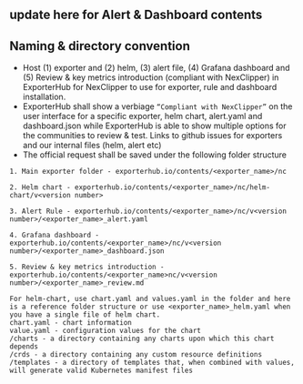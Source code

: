## update here for Alert & Dashboard contents

## Naming & directory convention
* Host (1) exporter and (2) helm, (3) alert file, (4) Grafana dashboard and (5) Review & key metrics introduction (compliant with NexClipper) in ExporterHub for NexClipper to use for exporter, rule and dashboard installation.
* ExporterHub shall show a verbiage `“Compliant with NexClipper”` on the user interface for a specific exporter, helm chart, alert.yaml and dashboard.json while ExporterHub is able to show multiple options for the communities to review & test. Links to github issues for exporters and our internal files (helm, alert etc)
* The official request shall be saved under the following folder structure

```plaintext
1. Main exporter folder - exporterhub.io/contents/<exporter_name>/nc

2. Helm chart - exporterhub.io/contents/<exporter_name>/nc/helm-chart/v<version number>

3. Alert Rule - exporterhub.io/contents/<exporter_name>/nc/v<version number>/<exporter_name>_alert.yaml

4. Grafana dashboard - exporterhub.io/contents/<exporter_name>/nc/v<version number>/<exporter_name>_dashboard.json

5. Review & key metrics introduction - exporterhub.io/contents/<exporter_name>nc/v<version number>/<exporter_name>_review.md
```

```plaintext
For helm-chart, use chart.yaml and values.yaml in the folder and here is a reference folder structure or use <exporter_name>_helm.yaml when you have a single file of helm chart.
chart.yaml - chart information
value.yaml - configuration values for the chart
/charts - a directory containing any charts upon which this chart depends
/crds - a directory containing any custom resource definitions
/templates - a directory of templates that, when combined with values, will generate valid Kubernetes manifest files
```

